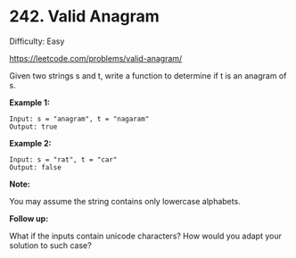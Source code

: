 # 242. Valid Anagram

Difficulty: Easy

https://leetcode.com/problems/valid-anagram/

Given two strings s and t, write a function to determine if t is an anagram of s.

**Example 1:**
```
Input: s = "anagram", t = "nagaram"
Output: true
```

**Example 2:**
```
Input: s = "rat", t = "car"
Output: false
```

**Note:**

You may assume the string contains only lowercase alphabets.

**Follow up:**

What if the inputs contain unicode characters? How would you adapt your solution to such case?

